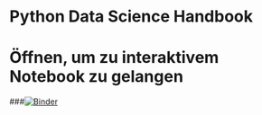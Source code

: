 # Python Data Science Handbook



# Öffnen, um zu interaktivem Notebook zu gelangen
###[![Binder](https://mybinder.org/badge_logo.svg)](https://mybinder.org/v2/gh/smorrow1/python_intro/master?filepath=Introduction.ipynb)

